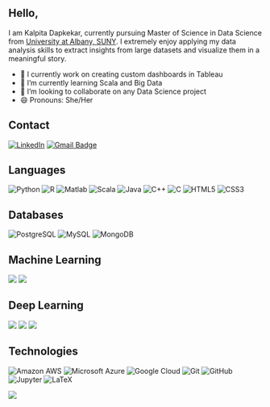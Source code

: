 ## Hello, 

I am Kalpita Dapkekar, currently pursuing Master of Science in Data Science from [University at Albany, SUNY](https://www.albany.edu/). I extremely enjoy applying my data analysis skills to extract insights from large datasets and visualize them in a meaningful story.

- 🔭 I currently work on creating custom dashboards in Tableau
- 🌱 I’m currently learning Scala and Big Data
- 👯 I’m looking to collaborate on any Data Science project
- 😄 Pronouns: She/Her



## Contact

[![LinkedIn](https://img.shields.io/badge/linkedin%20-%230077B5.svg?&style=flat-square&logo=linkedin&logoColor=white)](https://www.linkedin.com/in/kalpita-dapkekar-79400712b/)
[![Gmail Badge](https://img.shields.io/badge/-kalpitadapkekar@gmail.com-c14438?style=flat-square&logo=Gmail&logoColor=white&link=mailto:kalpitadapkekar@gmail.com)](mailto:kalpitadapkekar@gmail.com)

## Languages

![Python](https://img.shields.io/badge/-Python-black?style=flat-square&loo=Python)
![R](https://img.shields.io/badge/r-%23276DC3.svg?&style=flat-square&logo=R)
![Matlab](https://img.shields.io/badge/-MATALB-0076A8?style=flat-square&logo=Mathworks)
![Scala](https://img.shields.io/badge/scala-%23DC322F.svg?&style=flat-square&logo=Scala)
![Java](https://img.shields.io/badge/-java-E34A86?style=flat-square&logo=Java)
![C++](https://img.shields.io/badge/-C++-00599C?style=flat-square&logo=c)
![C](https://img.shields.io/badge/-C-000?&logo=C)
![HTML5](https://img.shields.io/badge/-HTML5-E34F26?style=flat-square&logo=html5&logoColor=white)
![CSS3](https://img.shields.io/badge/-CSS3-1572B6?style=flat-square&logo=css3)

## Databases

![PostgreSQL](https://img.shields.io/badge/-PostgreSQL-336791?style=flat-square&logo=Postgresql)
![MySQL](https://img.shields.io/badge/-MySQL-black?style=flat-square&logo=mysql)
![MongoDB](https://img.shields.io/badge/MongoDB-%234ea94b.svg?&style=flat-square&logo=mongodb)

## Machine Learning

![](https://img.shields.io/badge/pandas%20-%23150458.svg?&style=flat-square&logo=pandas)
![](https://img.shields.io/badge/numpy%20-%23013243.svg?&style=flat-square&logo=numpy)

## Deep Learning

![](https://img.shields.io/badge/Keras%20-%23D00000.svg?&style=flat-square&logo=Keras)
![](https://img.shields.io/badge/TensorFlow%20-%23FF6F00.svg?&style=flat-square&logo=TensorFlow)
![](https://img.shields.io/badge/PyTorch%20-%23EE4C2C.svg?&style=flat-square&logo=PyTorch)

## Technologies

![Amazon AWS](https://img.shields.io/badge/Amazon%20AWS-232F3E?style=flat-square&logo=amazon-aws)
![Microsoft Azure](https://img.shields.io/badge/Microsoft%20Azure-232F7E?style=flat-square&logo=microsoft-azure)
![Google Cloud](https://img.shields.io/badge/Google%20Cloud-black?style=flat-square&logo=google-cloud)
![Git](https://img.shields.io/badge/-Git-black?style=flat-square&logo=git)
![GitHub](https://img.shields.io/badge/-GitHub-181717?style=flat-square&logo=github)
![Jupyter](https://img.shields.io/badge/Jupyter%20-%23F37626.svg?&style=flat-square&logo=Jupyter)
![LaTeX](https://img.shields.io/badge/-LaTeX-008080?style=flat-square&logo=LaTeX)

![](https://github-readme-stats.vercel.app/api/top-langs/?username=kdapkekar&hide=TeX&layout=compact)
